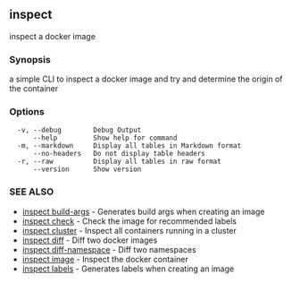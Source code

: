 ## inspect

inspect a docker image

### Synopsis

a simple CLI to inspect a docker image and try and determine the origin of the container

### Options

```
  -v, --debug        Debug Output
      --help         Show help for command
  -m, --markdown     Display all tables in Markdown format
      --no-headers   Do not display table headers
  -r, --raw          Display all tables in raw format
      --version      Show version
```

### SEE ALSO

* [inspect build-args](inspect_build-args.md)	 - Generates build args when creating an image
* [inspect check](inspect_check.md)	 - Check the image for recommended labels
* [inspect cluster](inspect_cluster.md)	 - Inspect all containers running in a cluster
* [inspect diff](inspect_diff.md)	 - Diff two docker images
* [inspect diff-namespace](inspect_diff-namespace.md)	 - Diff two namespaces
* [inspect image](inspect_image.md)	 - Inspect the docker container
* [inspect labels](inspect_labels.md)	 - Generates labels when creating an image

